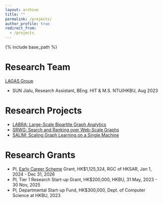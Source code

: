 ```yaml
---
layout: archive
title: ""
permalink: /projects/
author_profile: true
redirect_from:
  - /projects
---
```


{% include base_path %}

Research Team
======
[LAGAS Group](https://github.com/HKBU-LAGAS)
- SUN Jialu, Research Assistant, BEng. HIT & M.S. NTU/HKBU, Aug 2023

Research Projects
======
- [LABRA: Large-Scale Bipartite Graph Analytics](https://sites.google.com/view/p-labra)
- [SRWG: Search and Ranking over Web-Scale Graphs](https://sites.google.com/view/p-srwg)
- [SALIM: Scaling Graph Learning on a Single Machine](https://sites.google.com/view/p-salim)

Research Grants
======
- PI, [Early Career Scheme](https://www.ugc.edu.hk/eng/rgc/funding_opport/ecs/) Grant, HK$1,125,324, RGC of HKSAR, Jan 1, 2024 - Dec 31, 2026
- PI, Tier 1 Research Start-up Grant, HK$200,000, HKBU, 31 May, 2023 - 30 Nov, 2025
- PI, Departmental Start-up Fund, HK$300,000, Dept. of Computer Science at HKBU, 2023
